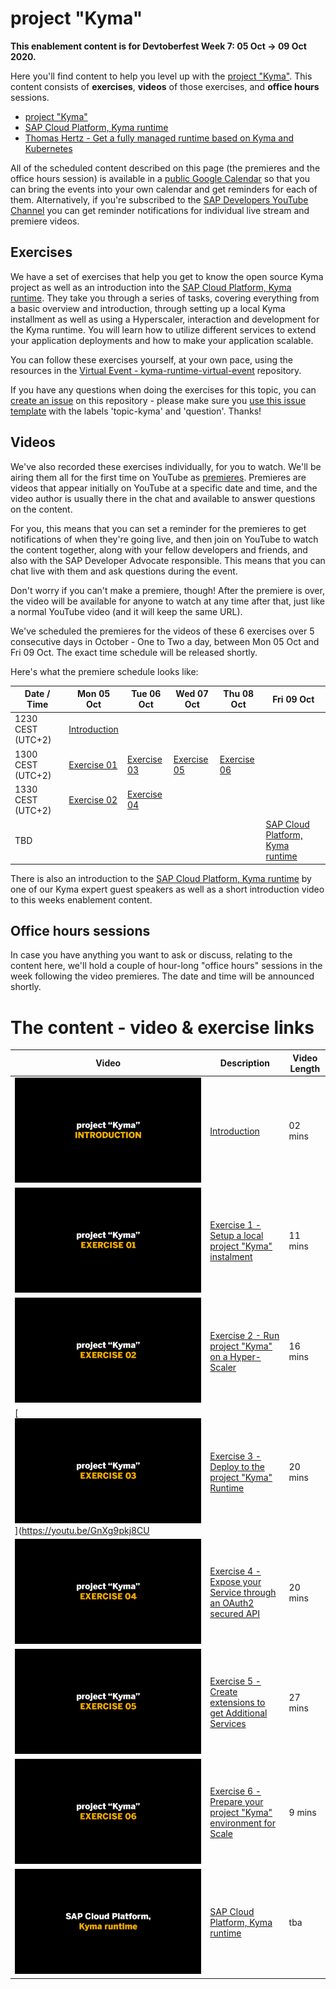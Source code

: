 # project "Kyma"

**This enablement content is for Devtoberfest Week 7: 05 Oct → 09 Oct 2020.**

Here you'll find content to help you level up with the [project "Kyma"](https://kyma-project.io). This content consists of **exercises**, **videos** of those exercises, and **office hours** sessions.

- [project "Kyma"](https://kyma-project.io)
- [SAP Cloud Platform, Kyma runtime](https://discovery-center.cloud.sap/protected/index.html#/serviceCatalog/1b320a69-c013-417c-bf55-2683299777c6)
- [Thomas Hertz - Get a fully managed runtime based on Kyma and Kubernetes](https://blogs.sap.com/2020/05/12/get-a-fully-managed-runtime-based-on-kyma-and-kubernetes/)

All of the scheduled content described on this page (the premieres and the office hours session) is available in a [public Google Calendar](https://calendar.google.com/calendar?cid=Ym1ibGJucHFkOHMwcWZoYnZnMjJqazE3OWdAZ3JvdXAuY2FsZW5kYXIuZ29vZ2xlLmNvbQ) so that you can bring the events into your own calendar and get reminders for each of them. Alternatively, if you're subscribed to the [SAP Developers YouTube Channel](https://www.youtube.com/user/sapdevs) you can get reminder notifications for individual live stream and premiere videos.

## Exercises

We have a set of exercises that help you get to know the open source Kyma project as well as an introduction into the [SAP Cloud Platform, Kyma runtime](https://discovery-center.cloud.sap/serviceCatalog/1b320a69-c013-417c-bf55-2683299777c6).
They take you through a series of tasks, covering everything from a basic overview and introduction, through setting up a local Kyma installment as well as using a Hyperscaler, interaction and development for the Kyma runtime. You will learn how to utilize different services to extend your application deployments and how to make your application scalable.

You can follow these exercises yourself, at your own pace, using the resources in the [Virtual Event - kyma-runtime-virtual-event](https://github.com/SAP-samples/kyma-runtime-virtual-event) repository.

If you have any questions when doing the exercises for this topic, you can [create an issue](https://github.com/SAP-samples/sap-devtoberfest-2020/issues/new?assignees=&labels=question&template=exercise-question.md&title=Summarize+your+question+here) on this repository - please make sure you [use this issue template](https://github.com/SAP-samples/sap-devtoberfest-2020/issues/new?assignees=&labels=question&template=exercise-question.md&title=Summarize+your+question+here) with the labels 'topic-kyma' and 'question'. Thanks!

## Videos

We've also recorded these exercises individually, for you to watch. We'll be airing them all for the first time on YouTube as [premieres](https://support.google.com/youtube/answer/9080341). Premieres are videos that appear initially on YouTube at a specific date and time, and the video author is usually there in the chat and available to answer questions on the content.

For you, this means that you can set a reminder for the premieres to get notifications of when they're going live, and then join on YouTube to watch the content together, along with your fellow developers and friends, and also with the SAP Developer Advocate responsible. This means that you can chat live with them and ask questions during the event.

Don't worry if you can't make a premiere, though! After the premiere is over, the video will be available for anyone to watch at any time after that, just like a normal YouTube video (and it will keep the same URL).

We've scheduled the premieres for the videos of these 6 exercises over 5 consecutive days in October - One to Two a day, between Mon 05 Oct and Fri 09 Oct. The exact time schedule will be released shortly.
<!--They'll be at the same time on each of those days, contained in a one-hour block starting at 1100 BST (UTC+1). Note that each exercise video is less than 30 mins in length, meaning that we can use the time between the end of the first video and the start of the second (at 1130) to continue the chat if necessary. -->

Here's what the premiere schedule looks like:

| Date / Time | Mon 05 Oct | Tue 06 Oct | Wed 07 Oct | Thu 08 Oct | Fri 09 Oct |
| - | - | - | - | - | - |
| 1230 CEST (UTC+2) | [Introduction](https://youtu.be/4tWH3Jl9Pss)
| 1300 CEST (UTC+2) | [Exercise 01](https://youtu.be/dU6ICrGswUs) | [Exercise 03](https://youtu.be/GnXg9pkj8CU) | [Exercise 05](https://www.youtube.com/channel/UCNfmelKDrvRmjYwSi9yvrMg) | [Exercise 06](https://youtu.be/bH2TQ2irG6g) |
| 1330 CEST (UTC+2) | [Exercise 02](https://youtu.be/223hOXBnpoc) | [Exercise 04](https://youtu.be/CUYam3HicNU) |
| TBD | | | | | [SAP Cloud Platform, Kyma runtime](https://discovery-center.cloud.sap/serviceCatalog/1b320a69-c013-417c-bf55-2683299777c6) |

There is also an introduction to the [SAP Cloud Platform, Kyma runtime](https://discovery-center.cloud.sap/serviceCatalog/1b320a69-c013-417c-bf55-2683299777c6) by one of our Kyma expert guest speakers as well as a short introduction video to this weeks enablement content.

<!-- Need links to videos as soon as online, also needs time information-->

## Office hours sessions

In case you have anything you want to ask or discuss, relating to the content here, we'll hold a couple of hour-long "office hours" sessions in the week following the video premieres. The date and time will be announced shortly.

<!-- They will be in the form of Zoom meetings and scheduled to allow participation from most timezones: -->

<!--
- 0800 BST (UTC+1) → [Zoom meeting link](https://sap-se.zoom.us/j/95873935644) | [ICS Download](https://sap-samples.github.io/sap-devtoberfest-2020/cal/workflow_office_hours2.ics)
- 1400 BST (UTC+1) → [Zoom meeting link](https://sap-se.zoom.us/j/99812944506) | [ICS Download](https://sap-samples.github.io/sap-devtoberfest-2020/cal/workflow_office_hours1.ics) -->

<!--These office hours sessions are also in the [public Google Calendar](https://calendar.google.com/calendar?cid=Ym1ibGJucHFkOHMwcWZoYnZnMjJqazE3OWdAZ3JvdXAuY2FsZW5kYXIuZ29vZ2xlLmNvbQ) mentioned earlier. -->

# The content - video & exercise links

| Video | Description | Video Length |
| - | - | - |
| [![Introduction](00_Introduction.png)](https://youtu.be/4tWH3Jl9Pss) | [Introduction](https://github.com/SAP-samples) | 02 mins |
| [![Exercise 1](01_Exercise.png)](https://youtu.be/dU6ICrGswUs) | [Exercise 1 - Setup a local project "Kyma" instalment](https://github.com/SAP-samples) | 11 mins |
| [![Exercise 2](02_Exercise.png)](https://youtu.be/223hOXBnpoc) | [Exercise 2 - Run project "Kyma" on a Hyper-Scaler](https://github.com/SAP-samples)| 16 mins
| [![Exercise 3](03_Exercise.png)](https://youtu.be/GnXg9pkj8CU | [Exercise 3 - Deploy to the project "Kyma" Runtime](https://github.com/SAP-samples) | 20 mins |
| [![Exercise 4](04_Exercise.png)](https://youtu.be/CUYam3HicNU) | [Exercise 4 - Expose your Service through an OAuth2 secured API](https://github.com/SAP-samples) | 20 mins |
| [![Exercise 5](05_Exercise.png)](https://www.youtube.com/channel/UCNfmelKDrvRmjYwSi9yvrMg) | [Exercise 5 - Create extensions to get Additional Services](https://github.com/SAP-samples) | 27 mins |
| [![Exercise 6](06_Exercise.png)](https://youtu.be/bH2TQ2irG6g) | [Exercise 6 - Prepare your project "Kyma" environment for Scale](https://github.com/SAP-samples) | 9 mins |
| [![Managed Kyma](07_Kyma_Day.png)](https://www.youtube.com/channel/UCNfmelKDrvRmjYwSi9yvrMg) | [SAP Cloud Platform, Kyma runtime](https://github.com/SAP-samples) | tba |
